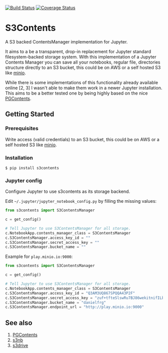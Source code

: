 
[![Build Status](https://api.travis-ci.org/danielfrg/s3contents.svg)](https://travis-ci.org/danielfrg/s3contents)
[![Coverage Status](https://coveralls.io/repos/github/danielfrg/s3contents/badge.svg?branch=master&t=ggwXvD)](https://coveralls.io/github/danielfrg/s3contents?branch=master)

# S3Contents

A S3 backed ContentsManager implementation for Jupyter.

It aims to a be a transparent, drop-in replacement for Jupyter standard filesystem-backed storage system.
With this implementation of a Jupyter Contents Manager you can save all your notebooks, regular file, directories
structure directly to an S3 bucket, this could be on AWS or a self hosted S3 like [minio](http://minio.io).

While there is some implementations of this functionality already available online [2, 3] I wasn't able to make
them work in a newer Jupyter installation. This aims to be a better tested one
by being highly based on the nice [PGContents](https://github.com/quantopian/pgcontents).

## Getting Started

### Prerequisites

Write access (valid credentials) to an S3 bucket, this could be on AWS or a self hosted S3 like [minio](http://minio.io).

### Installation

```
$ pip install s3contents
```

### Jupyter config

Configure Jupyter to use s3contents as its storage backend.

Edit `~/.jupyter/jupyter_notebook_config.py` by filling the missing values:

```python
from s3contents import S3ContentsManager

c = get_config()

# Tell Jupyter to use S3ContentsManager for all storage.
c.NotebookApp.contents_manager_class = S3ContentsManager
c.S3ContentsManager.access_key_id = ""
c.S3ContentsManager.secret_access_key = ""
c.S3ContentsManager.bucket_name = ""
```

Example for `play.minio.io:9000`:

```python
from s3contents import S3ContentsManager

c = get_config()

# Tell Jupyter to use S3ContentsManager for all storage.
c.NotebookApp.contents_manager_class = S3ContentsManager
c.S3ContentsManager.access_key_id = "Q3AM3UQ867SPQQA43P2F"
c.S3ContentsManager.secret_access_key = "zuf+tfteSlswRu7BJ86wekitnifILbZam1KYY3TG"
c.S3ContentsManager.bucket_name = "danielfrg"
c.S3ContentsManager.endpoint_url = "http://play.minio.io:9000"
```

## See also

1. [PGContents](https://github.com/quantopian/pgcontents)
2. [s3nb](https://github.com/monetate/s3nb)
3. [s3drive](https://github.com/stitchfix/s3drive)
